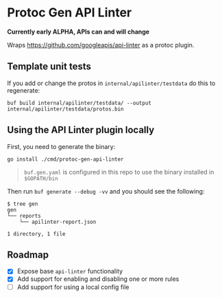 # Protoc Gen API Linter

**Currently early ALPHA, APIs can and will change**

Wraps https://github.com/googleapis/api-linter as a protoc plugin.

## Template unit tests

If you add or change the protos in `internal/apilinter/testdata` do this to regenerate:

```
buf build internal/apilinter/testdata/ --output internal/apilinter/testdata/protos.bin
```

## Using the API Linter plugin locally

First, you need to generate the binary:

```
go install ./cmd/protoc-gen-api-linter
```

> `buf.gen.yaml` is configured in this repo to use the binary installed in `$GOPATH/bin`

Then run `buf generate --debug -vv` and you should see the following:

```
$ tree gen
gen
└── reports
    └── apilinter-report.json

1 directory, 1 file
```

## Roadmap

- [x] Expose base `api-linter` functionality
- [x] Add support for enabling and disabling one or more rules
- [ ] Add support for using a local config file

